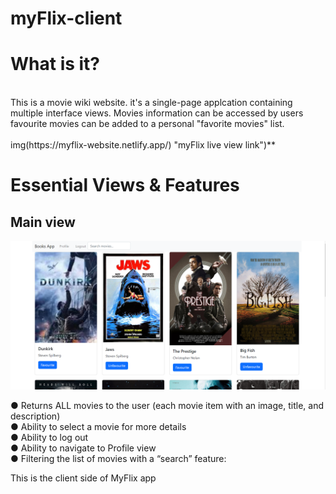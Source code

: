 # myFlix-client

<h1>What is it?</h1> 
<br>
This is a movie wiki website.
it's a single-page applcation containing multiple interface views.
Movies information can be accessed by users favourite movies can be added to a personal "favorite movies" list.
<br>
<br>
img(https://myflix-website.netlify.app/) "myFlix live view link")**
<br>
<h1>Essential Views & Features</h1>
<h2>Main view</h2>
<img src ="https://github.com/Tinkjimmy/myFlix-client/blob/main/src/img/Immagine.png?raw=true"></img>


● Returns ALL movies to the user (each movie item with an image, title, and description)<br>
● Ability to select a movie for more details<br>
● Ability to log out<br>
● Ability to navigate to Profile view<br>
● Filtering the list of movies with a “search” feature: <br>



This is the client side of MyFlix app
